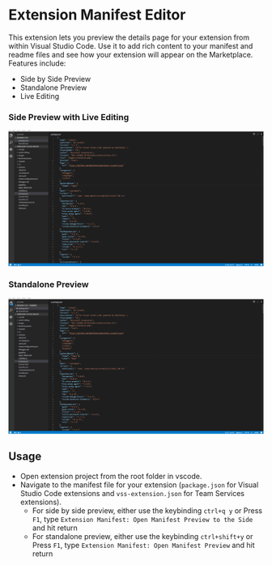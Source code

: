 # Extension Manifest Editor


This extension lets you preview the details page for your extension from within Visual Studio Code. Use it to add rich content to your manifest and readme files and see how your extension will appear on the Marketplace. Features include:

- Side by Side Preview
- Standalone Preview
- Live Editing 

### Side Preview with Live Editing
![IDE](Side_Preview.gif)

### Standalone Preview
![IDE](Standalone_Preview.gif)

## Usage
- Open extension project from the root folder in vscode.
- Navigate to the manifest file for your extension (`package.json` for Visual Studio Code extensions and `vss-extension.json` for Team Services extensions).
   - For side by side preview, either use the keybinding `ctrl+q y` or Press `F1`, type `Extension Manifest: Open Manifest Preview to the Side` and hit return
   - For standalone preview, either use the keybinding `ctrl+shift+y` or Press `F1`, type `Extension Manifest: Open Manifest Preview` and hit return

